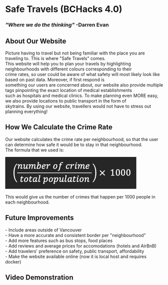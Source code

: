 <h1> Safe Travels (BCHacks 4.0) </h1>
<h3><i>"Where we do the thinking"</i>  -Darren Evan</h3>

<h2>About Our Website</h2>
Picture having to travel but not being familiar with the place you are traveling to. This is where "Safe Travels" comes.<br> 
This website will help you to plan your travels by highlighting neighbourhoods with different colours corresponding to their<br>
crime rates, so user could be aware of what safety will most likely look like based on past data. Moreover, if first respond is<br>
something our users are concerned about, our website also provide multiple tags pinpointing the exact location of medical establishments<br> 
such as hospitals and medical clinics. To make planning even MORE easy, we also provide locations to public transport in the form of<br> 
skytrains. By using our website, travellers would not have to stress out planning everything!

<h2>How We Calculate the Crime Rate</h2>
Our website calculates the crime rate per neighbourhood, so that the user can determine how safe it would be to stay in that neighbourhood.<br> 
The formula that we used is:<br>

![alt text](img/formula.png)<br>

This would give us the number of crimes that happen per 1000 people in each neighbourhood.

<h2>Future Improvements</h2>
- Include areas outside of Vancouver<br>
- Have a more accurate and consistent border per "neighbourhood"<br>
- Add more features such as bus stops, food places<br>
- Add reviews and average prices for accomodations (hotels and AirBnB)<br>
- Add travelers' preference on safety, public transport, affordability<br>
- Make the website available online (now it is local host and requires docker)<br>

<h2>Video Demonstration</h2>
